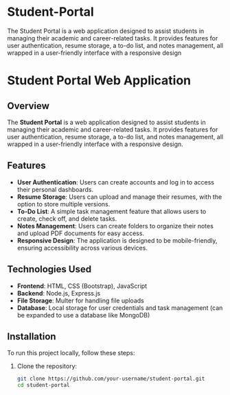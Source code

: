# Student-Portal
The Student Portal is a web application designed to assist students in managing their academic and career-related tasks. It provides features for user authentication, resume storage, a to-do list, and notes management, all wrapped in a user-friendly interface with a responsive design

# Student Portal Web Application

## Overview
The **Student Portal** is a web application designed to assist students in managing their academic and career-related tasks. It provides features for user authentication, resume storage, a to-do list, and notes management, all wrapped in a user-friendly interface with a responsive design.

## Features
- **User Authentication**: Users can create accounts and log in to access their personal dashboards.
- **Resume Storage**: Users can upload and manage their resumes, with the option to store multiple versions.
- **To-Do List**: A simple task management feature that allows users to create, check off, and delete tasks.
- **Notes Management**: Users can create folders to organize their notes and upload PDF documents for easy access.
- **Responsive Design**: The application is designed to be mobile-friendly, ensuring accessibility across various devices.

## Technologies Used
- **Frontend**: HTML, CSS (Bootstrap), JavaScript
- **Backend**: Node.js, Express.js
- **File Storage**: Multer for handling file uploads
- **Database**: Local storage for user credentials and task management (can be expanded to use a database like MongoDB)

## Installation
To run this project locally, follow these steps:

1. Clone the repository:
   ```bash
   git clone https://github.com/your-username/student-portal.git
   cd student-portal
